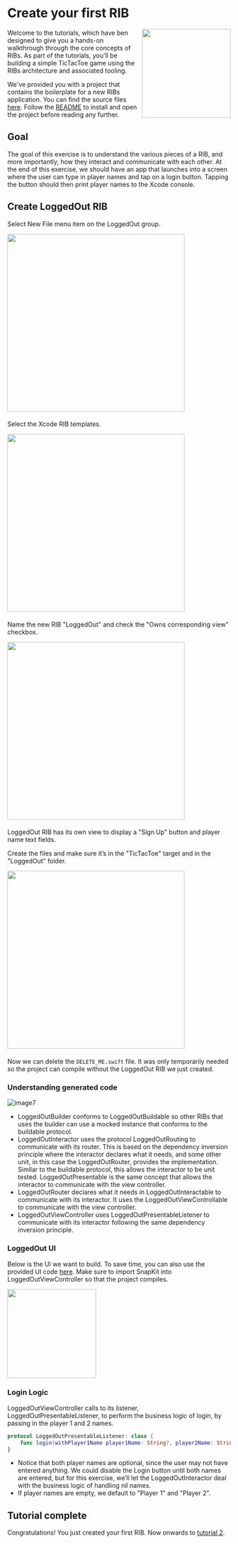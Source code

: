 # Create your first RIB

<img align="right" src="https://github.com/uber/ribs/blob/assets/tutorial_assets/ios/tutorial1-create-a-rib/images/image1.jpg" width="200" />

Welcome to the tutorials, which have ben designed to give you a hands-on walkthrough through the core concepts of RIBs. As part of the tutorials, you'll be building a simple TicTacToe game using the RIBs architecture and associated tooling. 

We've provided you with a project that contains the boilerplate for a new RIBs application. You can find the source files [here](https://github.com/uber/RIBs/tree/master/ios/tutorials/tutorial1). Follow the [README](https://github.com/uber/RIBs/tree/master/ios/tutorials/tutorial1/README.md) to install and open the project before reading any further.

## Goal

The goal of this exercise is to understand the various pieces of a RIB, and more importantly, how they interact and communicate with each other. At the end of this exercise, we should have an app that launches into a screen where the user can type in player names and tap on a login button. Tapping the button should then print player names to the Xcode console.  

## Create LoggedOut RIB

Select New File menu item on the LoggedOut group.

<img src="https://github.com/uber/ribs/blob/assets/tutorial_assets/ios/tutorial1-create-a-rib/images/image2.jpg" width="400" />  


#### 
Select the Xcode RIB templates.

<img src="https://github.com/uber/ribs/blob/assets/tutorial_assets/ios/tutorial1-create-a-rib/images/image3.jpg" width="400" />   

#### 
Name the new RIB "LoggedOut" and check the "Owns corresponding view" checkbox.
 
<img src="https://github.com/uber/ribs/blob/assets/tutorial_assets/ios/tutorial1-create-a-rib/images/image4.jpg" width="400" />   

#### 
LoggedOut RIB has its own view to display a "Sign Up" button and player name text fields.  

Create the files and make sure it’s in the "TicTacToe" target and in the "LoggedOut" folder. 
 
<img src="https://github.com/uber/ribs/blob/assets/tutorial_assets/ios/tutorial1-create-a-rib/images/image5.jpg" width="400" /> 

#### 
Now we can delete the `DELETE_ME.swift` file. It was only temporarily needed so the project can compile without the LoggedOut RIB we just created.  

### Understanding generated code

![image7](https://github.com/uber/ribs/blob/assets/tutorial_assets/ios/tutorial1-create-a-rib/images/image7.jpg)

* LoggedOutBuilder conforms to LoggedOutBuildable so other RIBs that uses the builder can use a mocked instance that conforms to the buildable protocol.
* LoggedOutInteractor uses the protocol LoggedOutRouting to communicate with its router. This is based on the dependency inversion principle where the interactor declares what it needs, and some other unit, in this case the LoggedOutRouter, provides the implementation. Similar to the buildable protocol, this allows the interactor to be unit tested. LoggedOutPresentable is the same concept that allows the interactor to communicate with the view controller.
* LoggedOutRouter declares what it needs in LoggedOutInteractable to communicate with its interactor. It uses the LoggedOutViewControllable to communicate with the view controller.
* LoggedOutViewController uses LoggedOutPresentableListener to communicate with its interactor following the same dependency inversion principle.

### LoggedOut UI

Below is the UI we want to build. To save time, you can also use the provided UI code [here](https://github.com/uber/ribs/blob/assets/tutorial_assets/ios/tutorial1-create-a-rib/source/source1.swift?raw=true). Make sure to import SnapKit into LoggedOutViewController so that the project compiles.

<img src="https://github.com/uber/ribs/blob/assets/tutorial_assets/ios/tutorial1-create-a-rib/images/image1.jpg" width="200" />


### Login Logic

LoggedOutViewController calls to its listener, LoggedOutPresentableListener, to perform the business logic of login, by passing in the player 1 and 2 names.

```swift
protocol LoggedOutPresentableListener: class {
    func login(withPlayer1Name player1Name: String?, player2Name: String?)
}
```

* Notice that both player names are optional, since the user may not have entered anything. We could disable the Login button until both names are entered, but for this exercise, we’ll let the LoggedOutInteractor deal with the business logic of handling nil names.
* If player names are empty, we default to "Player 1" and "Player 2".


## Tutorial complete
Congratulations! You just created your first RIB. Now onwards to [tutorial 2](iOS-Tutorial-2).